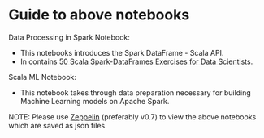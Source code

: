Guide to above notebooks
========================

Data Processing in Spark Notebook:
  - This notebooks introduces the Spark DataFrame - Scala API.
  - In contains [50 Scala Spark-DataFrames Exercises for Data Scientists](https://docs.google.com/document/d/18lz-oRpNUr_rdYJtf0Z1Tdv_Gxiwe1M_NSUKKPcqe3o/edit).

Scala ML Notebook:
  - This notebook takes through data preparation necessary for building Machine Learning models on Apache Spark.


NOTE: Please use [Zeppelin](https://zeppelin.apache.org/) (preferably v0.7) to view the above notebooks which are saved as json files.

